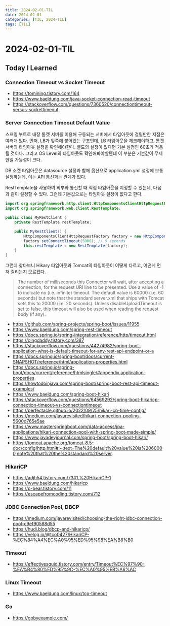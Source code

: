 ```yaml
---
title: 2024-02-01-TIL
date: 2024-02-01
categories: [TIL, 2024-TIL]
tags: [TIL]
---
```


# 2024-02-01-TIL

## Today I Learned

### Connection Timeout vs Socket Timeout

- https://tomining.tistory.com/164
- https://www.baeldung.com/java-socket-connection-read-timeout
- https://stackoverflow.com/questions/7360520/connectiontimeout-versus-sockettimeout

### Server Connection Timeout Default Value

스프링 부트로 내장 톰캣 서버를 이용해 구동되는 서버에서 타임아웃에 걸릴만한 지점은 여러개 있다. 먼저, LB가 앞쪽에 붙어있는 구조인데, LB 타임아웃을 체크해야하고, 톰캣 서버의 타임아웃 설정을 확인해야한다. 별도의 설정이 없다면 기본 설정인 60초가 적용될 것이다. 그리고 OS Level의 타임아웃도 확인해봐야할텐데 이 부분은 기본값이 무제한일 가능성이 크다.

DB 소켓 타임아웃은 datasource 설정과 함께 옵션으로 application.yml 설정에 보통 설정하는데, 이는 API 통신과는 관계가 없다.

RestTemplate을 사용하여 외부와 통신할 때 직접 타임아웃을 지정할 수 있는데, 다음과 같이 설정할 수 있다. 그런데 기본값으로는 타임아웃 설정이 없다고 한다.

```java
import org.springframework.http.client.HttpComponentsClientHttpRequestFactory;
import org.springframework.web.client.RestTemplate;

public class MyRestClient {
    private RestTemplate restTemplate;

    public MyRestClient() {
        HttpComponentsClientHttpRequestFactory factory = new HttpComponentsClientHttpRequestFactory();
        factory.setConnectTimeout(5000); // 5 seconds
        this.restTemplate = new RestTemplate(factory);
    }
}
```

그런데 찾다보니 Hikary 타임아웃과 Tomcat의 타임아웃이 어떻게 다르고, 어떤게 먼저 걸리는지 모르겠다.

> The number of milliseconds this Connector will wait, after accepting a connection, for the request URI line to be presented. Use a value of -1 to indicate no (i.e. infinite) timeout. The default value is 60000 (i.e. 60 seconds) but note that the standard server.xml that ships with Tomcat sets this to 20000 (i.e. 20 seconds). Unless disableUploadTimeout is set to false, this timeout will also be used when reading the request body (if any).

- https://github.com/spring-projects/spring-boot/issues/11955
- https://www.baeldung.com/spring-rest-timeout
- https://docs.spring.io/spring-integration/reference/http/timeout.html
- https://oingdaddy.tistory.com/387
- https://stackoverflow.com/questions/44274982/spring-boot-application-what-is-default-timeout-for-any-rest-api-endpoint-or-a
- https://docs.spring.io/spring-boot/docs/current-SNAPSHOT/reference/html/application-properties.html
- https://docs.spring.io/spring-boot/docs/current/reference/htmlsingle/#appendix.application-properties
- https://howtodoinjava.com/spring-boot/spring-boot-rest-api-timeout-examples/
- https://www.baeldung.com/spring-boot-hikari
- https://stackoverflow.com/questions/64569292/spring-boot-hikaricp-connection-timeout-vs-connectiontimeout
- https://perfectacle.github.io/2022/09/25/hikari-cp-time-config/
- https://medium.com/javarevisited/hikari-connection-pooling-5600d765e5ae
- https://www.masterspringboot.com/data-access/jpa-applications/hikari-connection-pool-with-spring-boot-made-simple/
- https://www.javadevjournal.com/spring-boot/spring-boot-hikari/
- https://tomcat.apache.org/tomcat-8.5-doc/config/http.html#:~:text=The%20default%20value%20is%2060000,note%20that%20the%20standard%20server.

### HikariCP

- https://adjh54.tistory.com/73#1.%20HikariCP-1
- https://www.baeldung.com/hikaricp
- https://p-bear.tistory.com/11
- https://escapefromcoding.tistory.com/712

### JDBC Connection Pool, DBCP

- https://medium.com/javarevisited/choosing-the-right-jdbc-connection-pool-c9ef90588d55
- https://hudi.blog/dbcp-and-hikaricp/
- https://velog.io/@tco0427/HikariCP-%EC%84%A4%EC%A0%95%ED%95%98%EA%B8%B0

### Timeout

- https://effectivesquid.tistory.com/entry/Timeout%EC%97%90-%EA%B4%80%ED%95%9C-%EC%A0%95%EB%A6%AC

### Linux Timeout

- https://www.baeldung.com/linux/tcp-timeout

### Go

- https://gobyexample.com/